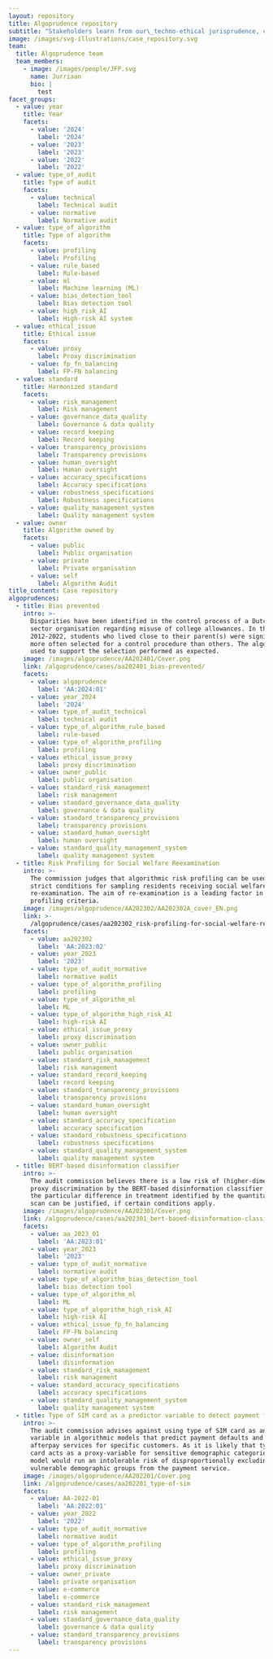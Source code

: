 ```yaml
---
layout: repository
title: Algoprudence repository
subtitle: "Stakeholders learn from our\_techno-ethical jurisprudence, can help to improve it and can use it as to resolve ethical issues in a harmonized manner.\n\nWe are open to new cases. Please <span style=\"color:#005aa7\">[submit</span>](/algoprudence/submit-a-case/) a case for review.\n"
image: /images/svg-illustrations/case_repository.svg
team:
  title: Algoprudence team
  team_members:
    - image: /images/people/JFP.svg
      name: Jurriaan
      bio: |
        test
facet_groups:
  - value: year
    title: Year
    facets:
      - value: '2024'
        label: '2024'
      - value: '2023'
        label: '2023'
      - value: '2022'
        label: '2022'
  - value: type_of_audit
    title: Type of audit
    facets:
      - value: technical
        label: Technical audit
      - value: normative
        label: Normative audit
  - value: type_of_algorithm
    title: Type of algorithm
    facets:
      - value: profiling
        label: Profiling
      - value: rule_based
        label: Rule-based
      - value: ml
        label: Machine learning (ML)
      - value: bias_detection_tool
        label: Bias detection tool
      - value: high_risk_AI
        label: High-risk AI system
  - value: ethical_issue
    title: Ethical issue
    facets:
      - value: proxy
        label: Proxy discrimination
      - value: fp_fn_balancing
        label: FP-FN balancing
  - value: standard
    title: Harmonized standard
    facets:
      - value: risk_management
        label: Risk management
      - value: governance_data_quality
        label: Governance & data quality
      - value: record_keeping
        label: Record keeping
      - value: transparency_provisions
        label: Transparency provisions
      - value: human_oversight
        label: Human oversight
      - value: accuracy_specifications
        label: Accuracy specifications
      - value: robustness_specifications
        label: Robustness specifications
      - value: quality_management_system
        label: Quality management system
  - value: owner
    title: Algorithm owned by
    facets:
      - value: public
        label: Public organisation
      - value: private
        label: Private organisation
      - value: self
        label: Algorithm Audit
title_content: Case repository
algoprudences:
  - title: Bias prevented
    intro: >-
      Disparities have been identified in the control process of a Dutch public
      sector organisation regarding misuse of college allowances. In the period
      2012-2022, students who lived close to their parent(s) were significantly
      more often selected for a control procedure than others. The algorithm
      used to support the selection performed as expected.
    image: /images/algoprudence/AA202401/Cover.png
    link: /algoprudence/cases/aa202401_bias-prevented/
    facets:
      - value: algoprudence
        label: 'AA:2024:01'
      - value: year_2024
        label: '2024'
      - value: type_of_audit_technical
        label: technical audit
      - value: type_of_algorithm_rule_based
        label: rule-based
      - value: type_of_algorithm_profiling
        label: profiling
      - value: ethical_issue_proxy
        label: proxy discrimination
      - value: owner_public
        label: public organisation
      - value: standard_risk_management
        label: risk management
      - value: standard_governance_data_quality
        label: governance & data quality
      - value: standard_transparency_provisions
        label: transparency provisions
      - value: standard_human_oversight
        label: human oversight
      - value: standard_quality_management_system
        label: quality management system
  - title: Risk Profiling for Social Welfare Reexamination
    intro: >-
      The commission judges that algorithmic risk profiling can be used under
      strict conditions for sampling residents receiving social welfare for
      re-examination. The aim of re-examination is a leading factor in judging
      profiling criteria.
    image: /images/algoprudence/AA202302/AA202302A_cover_EN.png
    link: >-
      /algoprudence/cases/aa202302_risk-profiling-for-social-welfare-reexamination/
    facets:
      - value: aa202302
        label: 'AA:2023:02'
      - value: year_2023
        label: '2023'
      - value: type_of_audit_normative
        label: normative audit
      - value: type_of_algorithm_profiling
        label: profiling
      - value: type_of_algorithm_ml
        label: ML
      - value: type_of_algorithm_high_risk_AI
        label: high-risk AI
      - value: ethical_issue_proxy
        label: proxy discrimination
      - value: owner_public
        label: public organisation
      - value: standard_risk_management
        label: risk management
      - value: standard_record_keeping
        label: record keeping
      - value: standard_transparency_provisions
        label: transparency provisions
      - value: standard_human_oversight
        label: human oversight
      - value: standard_accuracy_specification
        label: accuracy specification
      - value: standard_robustness_specifications
        label: robustness specifications
      - value: standard_quality_management_system
        label: quality management system
  - title: BERT-based disinformation classifier
    intro: >-
      The audit commission believes there is a low risk of (higher-dimensional)
      proxy discrimination by the BERT-based disinformation classifier and that
      the particular difference in treatment identified by the quantitative bias
      scan can be justified, if certain conditions apply.
    image: /images/algoprudence/AA202301/Cover.png
    link: /algoprudence/cases/aa202301_bert-based-disinformation-classifier
    facets:
      - value: aa_2023_01
        label: 'AA:2023:01'
      - value: year_2023
        label: '2023'
      - value: type_of_audit_normative
        label: normative audit
      - value: type_of_algorithm_bias_detection_tool
        label: bias detection tool
      - value: type_of_algorithm_ml
        label: ML
      - value: type_of_algorithm_high_risk_AI
        label: high-risk AI
      - value: ethical_issue_fp_fn_balancing
        label: FP-FN balancing
      - value: owner_self
        label: Algorithm Audit
      - value: disinformation
        label: disinformation
      - value: standard_risk_management
        label: risk management
      - value: standard_accuracy_specifications
        label: accuracy specifications
      - value: standard_quality_management_system
        label: quality management system
  - title: Type of SIM card as a predictor variable to detect payment fraud
    intro: >-
      The audit commission advises against using type of SIM card as an input
      variable in algorithmic models that predict payment defaults and block
      afterpay services for specific customers. As it is likely that type of SIM
      card acts as a proxy-variable for sensitive demographic categories, the
      model would run an intolerable risk of disproportionally excluding
      vulnerable demographic groups from the payment service.
    image: /images/algoprudence/AA202201/Cover.png
    link: /algoprudence/cases/aa202201_type-of-sim
    facets:
      - value: AA-2022-01
        label: 'AA:2022:01'
      - value: year_2022
        label: '2022'
      - value: type_of_audit_normative
        label: normative audit
      - value: type_of_algorithm_profiling
        label: profiling
      - value: ethical_issue_proxy
        label: proxy discrimination
      - value: owner_private
        label: private organisation
      - value: e-commerce
        label: e-commerce
      - value: standard_risk_management
        label: risk management
      - value: standard_governance_data_quality
        label: governance & data quality
      - value: standard_transparency_provisions
        label: transparency provisions
---
```


